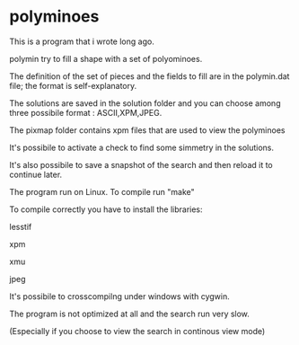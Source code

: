 # polyminoes

This is a program that i wrote long ago.

polymin try to fill a shape with a set of polyominoes.

The definition of the set of pieces and the fields to fill are in the polymin.dat file; the format is self-explanatory.

The solutions are saved in the solution folder and you can choose among three possibile format : ASCII,XPM,JPEG.

The pixmap folder contains xpm files that are used to view the polyminoes

It's possibile to activate a check to find some simmetry in the solutions.

It's also possibile to save a snapshot of the search and then reload it to continue later.

The program run on Linux. To compile run "make"

To compile correctly you have to install the libraries:


lesstif

xpm

xmu

jpeg


It's possibile to crosscompilng under windows with cygwin.

The program is not optimized at all and the search run very slow.

(Especially if you choose to view the search in continous view mode)
